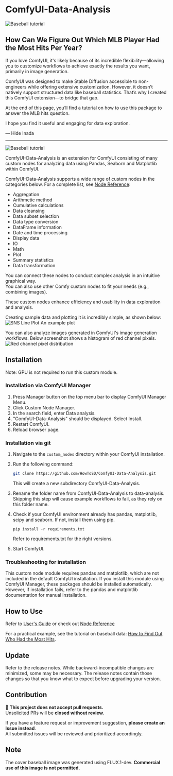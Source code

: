 # ComfyUI-Data-Analysis
![Baseball tutorial](docs/images/baseball_question.jpg)
## How Can We Figure Out Which MLB Player Had the Most Hits Per Year?

If you love ComfyUI, it's likely because of its incredible flexibility—allowing you to customize workflows to achieve exactly the results you want, primarily in image generation.  

ComfyUI was designed to make Stable Diffusion accessible to non-engineers while offering extensive customization. However, it doesn’t natively support structured data like baseball statistics. That’s why I created this ComfyUI extension—to bridge that gap.  

At the end of this page, you’ll find a tutorial on how to use this package to answer the MLB hits question.  

I hope you find it useful and engaging for data exploration.

— Hide Inada  

<hr>

![Baseball tutorial](docs/images/baseball_final.png)

ComfyUI-Data-Analysis is an extension for ComfyUI consisting of many custom nodes for analyzing data using Pandas, Seaborn and Matplotlib within ComfyUI.

ComfyUI-Data-Analysis supports a wide range of custom nodes in the categories below. For a complete list, see [Node Reference](docs/reference/node_reference.md):
* Aggregation
* Arithmetic method
* Cumulative calculations
* Data cleansing
* Data subset selection
* Data type conversion
* DataFrame information
* Date and time processing
* Display data
* IO
* Math
* Plot
* Summary statistics
* Data transformation

You can connect these nodes to conduct complex analysis in an intuitive graphical way.  
You can also use other Comfy custom nodes to fit your needs (e.g., combining images).

These custom nodes enhance efficiency and usability in data exploration and analysis.

Creating sample data and plotting it is incredibly simple, as shown below:
![SNS Line Plot](docs/images/sns_line.png)
An example plot

You can also analyze images generated in ComfyUI's image generation workflows. Below screenshot shows a histogram of red channel pixels.
![Red channel pixel distribution](docs/images/red_pixel_distribution.png)

## Installation
Note: GPU is not required to run this custom module.

### Installation via ComfyUI Manager
1. Press Manager button on the top menu bar to display ComfyUI Manager Menu.
2. Click Custom Node Manager.
3. In the search field, enter Data analysis.
4. "ComfyUI-Data-Analysis" should be displayed. Select Install.
5. Restart ComfyUI.
6. Reload browser page.

### Installation via git
1. Navigate to the `custom_nodes` directory within your ComfyUI installation.
2. Run the following command:

    ```bash
    git clone https://github.com/HowToSD/ComfyUI-Data-Analysis.git
    ```
    This will create a new subdirectory ComfyUI-Data-Analysis.
3. Rename the folder name from ComfyUI-Data-Analysis to data-analysis.
   Skipping this step will cause example workflows to fail, as they rely on this folder name.
4. Check if your ComfyUI environment already has pandas, matplotlib, scipy and seaborn. If not, install them using pip.
   ```
   pip install -r requirements.txt
   ```
   Refer to requirements.txt for the right versions.
5. Start ComfyUI.

### Troubleshooting for installation
This custom node module requires pandas and matplotlib, which are not included in the default ComfyUI installation. If you install this module using ComfyUI Manager, these packages should be installed automatically. However, if installation fails, refer to the pandas and matplotlib documentation for manual installation.

## How to Use
Refer to [User's Guide](docs/ug.md) or check out [Node Reference](docs/reference/node_reference.md)

For a practical example, see the tutorial on baseball data: [How to Find Out Who Had the Most Hits](docs/baseball_example1.md).

## Update
Refer to the release notes. While backward-incompatible changes are minimized, some may be necessary. The release notes contain those changes so that you know what to expect before upgrading your version.

## Contribution
🚫 **This project does not accept pull requests.**  
Unsolicited PRs will be **closed without review**.  

If you have a feature request or improvement suggestion, **please create an Issue instead**.  
All submitted issues will be reviewed and prioritized accordingly.

## Note  
The cover baseball image was generated using FLUX.1-dev. **Commercial use of this image is not permitted.**